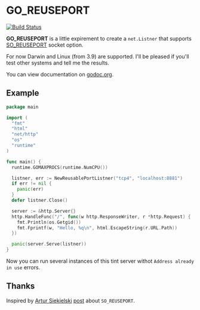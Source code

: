 # GO_REUSEPORT

[![Build Status](https://travis-ci.org/kavu/go_reuseport.png?branch=master)](https://travis-ci.org/kavu/go_reuseport)

**GO_REUSEPORT** is a little expirement to create a `net.Listner` that supports [SO_REUSEPORT](http://lwn.net/Articles/542629/) socket option.

For now Darwin and Linux (from 3.9) are supported. I'll be pleased if you'll test other systems and tell me the results.

You can view documentation on [godoc.org](http://godoc.org/github.com/kavu/go_reuseport "go_reuseport documentation").

## Example ##

```go
package main

import (
  "fmt"
  "html"
  "net/http"
  "os"
  "runtime"
)

func main() {
  runtime.GOMAXPROCS(runtime.NumCPU())

  listner, err := NewReusablePortListner("tcp4", "localhost:8881")
  if err != nil {
    panic(err)
  }
  defer listner.Close()

  server := &http.Server{}
  http.HandleFunc("/", func(w http.ResponseWriter, r *http.Request) {
    fmt.Println(os.Getgid())
    fmt.Fprintf(w, "Hello, %q\n", html.EscapeString(r.URL.Path))
  })

  panic(server.Serve(listner))
}
```

Now you can run several instances of this tint server withot `Address already in use` errors.

## Thanks

Inspired by [Artur Siekielski](https://github.com/aartur) [post](http://freeprogrammersblog.vhex.net/post/linux-39-introdued-new-way-of-writing-socket-servers/2) about `SO_REUSEPORT`.

